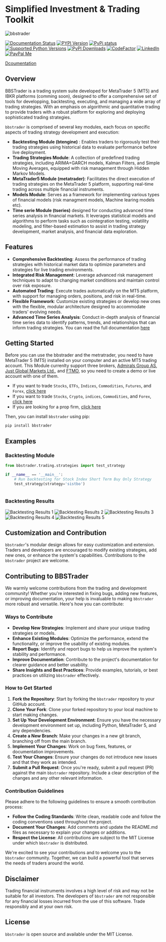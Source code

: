 # Simplified Investment & Trading Toolkit
![bbstrader](https://github.com/bbalouki/bbstrader/blob/main/assets/bbstrader_logo.png?raw=true)

[![Documentation Status](https://readthedocs.org/projects/bbstrader/badge/?version=latest)](https://bbstrader.readthedocs.io/en/latest/?badge=latest)
[![PYPI Version](https://img.shields.io/pypi/v/bbstrader)](https://pypi.org/project/bbstrader/)
[![PyPi status](https://img.shields.io/pypi/status/bbstrader.svg?maxAge=60)](https://pypi.python.org/pypi/bbstrader)
[![Supported Python Versions](https://img.shields.io/pypi/pyversions/bbstrader)](https://pypi.org/project/bbstrader/)
[![PyPI Downloads](https://static.pepy.tech/badge/bbstrader)](https://pepy.tech/projects/bbstrader)
[![CodeFactor](https://www.codefactor.io/repository/github/bbalouki/bbstrader/badge)](https://www.codefactor.io/repository/github/bbalouki/bbstrader)
[![LinkedIn](https://img.shields.io/badge/LinkedIn-grey?logo=Linkedin&logoColor=white)](https://www.linkedin.com/in/bertin-balouki-simyeli-15b17a1a6/)
[![PayPal Me](https://img.shields.io/badge/PayPal%20Me-blue?logo=paypal)](https://paypal.me/bertinbalouki?country.x=SN&locale.x=en_US)

[Dcoumentation](https://bbstrader.readthedocs.io/en/latest/index.html)

## Overview

BBSTrader is a trading system suite developed for MetaTrader 5 (MT5) and IBKR platforms (comming soon), designed to offer a comprehensive set of tools for developping, backtesting, executing, and managing a wide array of trading strategies. With an emphasis on algorithmic and quantitative trading to provide traders with a robust platform for exploring and deploying sophisticated trading strategies.

`bbstrader` is comprised of several key modules, each focus on specific aspects of trading strategy development and execution:

- **Backtesting Module (btengine)** : Enables traders to rigorously test their trading strategies using historical data to evaluate performance before live deployment.
- **Trading Strategies Module**: A collection of predefined trading strategies, including ARIMA+GARCH models, Kalman Filters, and Simple Moving Averages, equipped with risk management through Hidden Markov Models.
- **MetaTrader5 Module (metatrader)**: Facilitates the direct execution of trading strategies on the MetaTrader 5 platform, supporting real-time trading across multiple financial instruments.
- **Models Module**: Serves as a framework for implementing various types of financial models (risk managment models, Machine learing models etc).
- **Time serie Module (tseries)** designed for conducting advanced time series analysis in financial markets. 
It leverages statistical models and algorithms to perform tasks such as cointegration testing, volatility modeling, and filter-based estimation to assist in trading strategy development, market analysis, and financial data exploration.

## Features

- **Comprehensive Backtesting**: Assess the performance of trading strategies with historical market data to optimize parameters and strategies for live trading environments.
- **Integrated Risk Management**: Leverage advanced risk management techniques to adapt to changing market conditions and maintain control over risk exposure.
- **Automated Trading**: Execute trades automatically on the MT5 platform, with support for managing orders, positions, and risk in real-time.
- **Flexible Framework**: Customize existing strategies or develop new ones with the flexible, modular architecture designed to accommodate traders' evolving needs.
- **Advanced Time Series Analysis**: Conduct in-depth analysis of financial time series data to identify patterns, trends, and relationships that can inform trading strategies.
You can read the full documentation [here](https://bbstrader.readthedocs.io/en/latest/index.html)

## Getting Started

Before you can use the bbstrader and the metratrader, you need to have MetaTrader 5 (MT5) installed on your computer and an active MT5 trading account. 
This Module currenlty support three brokers, [Admirals Group AS](https://cabinet.a-partnership.com/visit/?bta=35537&brand=admiralmarkets), [Just Global Markets Ltd.](https://one.justmarkets.link/a/tufvj0xugm/registration/trader), and [FTMO](https://trader.ftmo.com/?affiliates=JGmeuQqepAZLMcdOEQRp), so you need to create a demo or live account with one of them.
* If you want to trade `Stocks`, `ETFs`, `Indices`, `Commodities`, `Futures`, and `Forex`, [click here](https://cabinet.a-partnership.com/visit/?bta=35537&brand=admiralmarkets)
* If you want to trade `Stocks`, `Crypto`, `indices`, `Commodities`, and `Forex`, [click here](https://one.justmarkets.link/a/tufvj0xugm/registration/trader)
* If you are looking for a prop firm, [click here](https://trader.ftmo.com/?affiliates=JGmeuQqepAZLMcdOEQRp)

Then, you can install `bbstrader` using pip:
```bash
pip install bbstrader
```

## Examples
### Backtesting Module
```python
from bbstrader.trading.strategies import test_strategy

if __name__ == '__main__':
    # Run backtesting for Stock Index Short Term Buy Only Strategy
    test_strategy(strategy='sistbo')
    
```
### Backtesting Results
![Backtesting Results 1](https://github.com/bbalouki/bbstrader/blob/main/assets/bbs_.png?raw=true)
![Backtesting Results 2](https://github.com/bbalouki/bbstrader/blob/main/assets/qs_metrics_1.png?raw=true)
![Backtesting Results 3](https://github.com/bbalouki/bbstrader/blob/main/assets/qs_metrics_2.png?raw=true)
![Backtesting Results 4](https://github.com/bbalouki/bbstrader/blob/main/assets/qs_plots_1_.png?raw=true)
![Backtesting Results 5](https://github.com/bbalouki/bbstrader/blob/main/assets/qs_plots_2_.png?raw=true)

## Customization and Contribution

`bbstrader`'s modular design allows for easy customization and extension. Traders and developers are encouraged to modify existing strategies, add new ones, or enhance the system's capabilities. Contributions to the `bbstrader` project are welcome.

## Contributing to BBSTrader

We warmly welcome contributions from the trading and development community! Whether you're interested in fixing bugs, adding new features, or improving documentation, your help is invaluable to making `bbstrader` more robust and versatile. Here's how you can contribute:

### Ways to Contribute

- **Develop New Strategies**: Implement and share your unique trading strategies or models.
- **Enhance Existing Modules**: Optimize the performance, extend the functionality, or improve the usability of existing modules.
- **Report Bugs**: Identify and report bugs to help us improve the system's stability and performance.
- **Improve Documentation**: Contribute to the project's documentation for clearer guidance and better usability.
- **Share Insights and Best Practices**: Provide examples, tutorials, or best practices on utilizing `bbstrader` effectively.

### How to Get Started

1. **Fork the Repository**: Start by forking the `bbstrader` repository to your GitHub account.
2. **Clone Your Fork**: Clone your forked repository to your local machine to start making changes.
3. **Set Up Your Development Environment**: Ensure you have the necessary development environment set up, including Python, MetaTrader 5, and any dependencies.
4. **Create a New Branch**: Make your changes in a new git branch, branching off from the main branch.
5. **Implement Your Changes**: Work on bug fixes, features, or documentation improvements.
6. **Test Your Changes**: Ensure your changes do not introduce new issues and that they work as intended.
7. **Submit a Pull Request**: Once you're ready, submit a pull request (PR) against the main `bbstrader` repository. Include a clear description of the changes and any other relevant information.

### Contribution Guidelines

Please adhere to the following guidelines to ensure a smooth contribution process:

- **Follow the Coding Standards**: Write clean, readable code and follow the coding conventions used throughout the project.
- **Document Your Changes**: Add comments and update the README.md files as necessary to explain your changes or additions.
- **Respect the License**: All contributions are subject to the MIT License under which `bbstrader` is distributed.

We're excited to see your contributions and to welcome you to the `bbstrader` community. Together, we can build a powerful tool that serves the needs of traders around the world.


## Disclaimer

Trading financial instruments involves a high level of risk and may not be suitable for all investors. The developers of `bbstrader` are not responsible for any financial losses incurred from the use of this software. Trade responsibly and at your own risk.

## License
`bbstrader` is open source and available under the MIT License.
